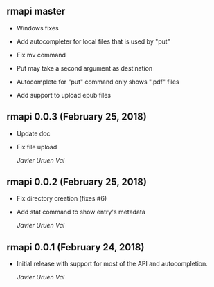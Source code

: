 ## rmapi master

* Windows fixes

* Add autocompleter for local files that is used by "put"

* Fix mv command

* Put may take a second argument as destination

* Autocomplete for "put" command only shows ".pdf" files

* Add support to upload epub files

## rmapi 0.0.3 (February 25, 2018)

* Update doc

* Fix file upload

   *Javier Uruen Val*

## rmapi 0.0.2 (February 25, 2018)

*  Fix directory creation (fixes #6)

*  Add stat command to show entry's metadata

   *Javier Uruen Val*

## rmapi 0.0.1 (February 24, 2018)

*   Initial release with support for most of the API and autocompletion.

    *Javier Uruen Val*
